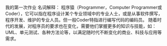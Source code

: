 我的第一次作业
名词解释：
程序猿（Programmer，Computer Programmer或Coder），它可以指在程序设计某个专业领域中的专业人士，或是从事软件撰写，程序开发、维护的专业人员。但一般Coder特指进行编写代码的编码员。 
随着时代的发展，对程序员的要求也在变化，需要他们掌握更多的知识与技能，如：UML、单元测试、各种方法论等，以满足随时代不断变化的商业、科技与应用等需求。 
